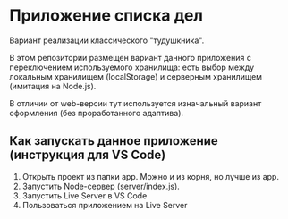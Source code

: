# Приложение списка дел #

Вариант реализации классического "тудушкника".

В этом репозитории размещен вариант данного приложения с переключением используемого хранилища: есть выбор между локальным хранилищем (localStorage) и серверным хранилищем (имитация на Node.js).

В отличии от web-версии тут используется изначальный вариант оформления (без проработанного адаптива).

## Как запускать данное приложение (инструкция для VS Code) ##

1.	Открыть проект из папки app. Можно и из корня, но лучше из app.
2.	Запустить Node-сервер (server/index.js).
3.	Запустить Live Server в VS Code
4.	Пользоваться приложением на Live Server
